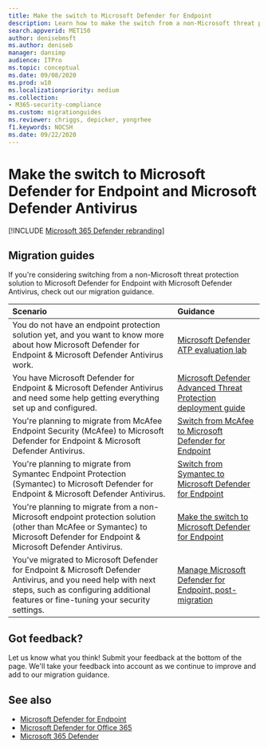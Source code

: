 ```yaml
---
title: Make the switch to Microsoft Defender for Endpoint
description: Learn how to make the switch from a non-Microsoft threat protection solution to Microsoft Defender for Endpoint
search.appverid: MET150    
author: denisebmsft
ms.author: deniseb
manager: dansimp
audience: ITPro
ms.topic: conceptual
ms.date: 09/08/2020 
ms.prod: w10
ms.localizationpriority: medium
ms.collection: 
- M365-security-compliance
ms.custom: migrationguides
ms.reviewer: chriggs, depicker, yongrhee
f1.keywords: NOCSH 
ms.date: 09/22/2020
---
```


# Make the switch to Microsoft Defender for Endpoint and Microsoft Defender Antivirus

[!INCLUDE [Microsoft 365 Defender rebranding](../../includes/microsoft-defender.md)]


## Migration guides

If you're considering switching from a non-Microsoft threat protection solution to Microsoft Defender for Endpoint with Microsoft Defender Antivirus, check out our migration guidance.

|Scenario |Guidance |
|:--|:--|
|You do not have an endpoint protection solution yet, and you want to know more about how Microsoft Defender for Endpoint & Microsoft Defender Antivirus work.  |[Microsoft Defender ATP evaluation lab](evaluation-lab.md)   |
|You have Microsoft Defender for Endpoint & Microsoft Defender Antivirus and need some help getting everything set up and configured.  |[Microsoft Defender Advanced Threat Protection deployment guide](deployment-phases.md)  |
|You're planning to migrate from McAfee Endpoint Security (McAfee) to Microsoft Defender for Endpoint & Microsoft Defender Antivirus. |[Switch from McAfee to Microsoft Defender for Endpoint](mcafee-to-microsoft-defender-migration.md) |
|You're planning to migrate from Symantec Endpoint Protection (Symantec) to Microsoft Defender for Endpoint & Microsoft Defender Antivirus. |[Switch from Symantec to Microsoft Defender for Endpoint](symantec-to-microsoft-defender-atp-migration.md) |
|You're planning to migrate from a non-Microsoft endpoint protection solution (other than McAfee or Symantec) to Microsoft Defender for Endpoint & Microsoft Defender Antivirus. |[Make the switch to Microsoft Defender for Endpoint](switch-to-microsoft-defender-migration.md)   |
|You've migrated to Microsoft Defender for Endpoint & Microsoft Defender Antivirus, and you need help with next steps, such as configuring additional features or fine-tuning your security settings. | [Manage Microsoft Defender for Endpoint, post-migration](manage-atp-post-migration.md) |


## Got feedback?

Let us know what you think! Submit your feedback at the bottom of the page. We'll take your feedback into account as we continue to improve and add to our migration guidance.

## See also

- [Microsoft Defender for Endpoint](https://docs.microsoft.com/windows/security/threat-protection)
- [Microsoft Defender for Office 365](https://docs.microsoft.com/microsoft-365/security/office-365-security/office-365-atp)
- [Microsoft 365 Defender](https://docs.microsoft.com/microsoft-365/security/mtp/microsoft-threat-protection?) 
